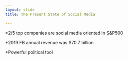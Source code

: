 ```yaml
---
layout: slide
title: The Present State of Social Media

---
```

*2/5 top companies are social media oriented in S&P500

*2019 FB annual revenue was $70.7 billion

*Powerful political tool 
